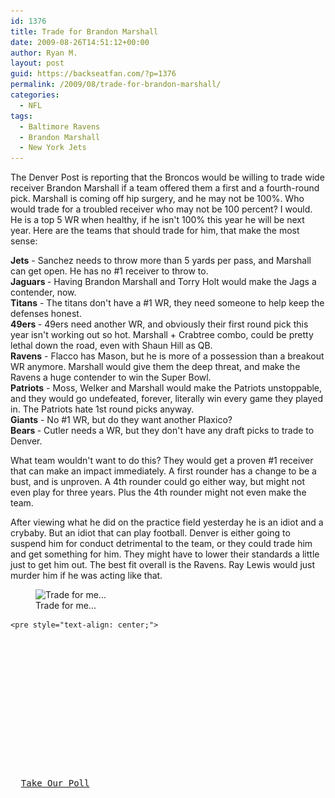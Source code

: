 ```yaml
---
id: 1376
title: Trade for Brandon Marshall
date: 2009-08-26T14:51:12+00:00
author: Ryan M.
layout: post
guid: https://backseatfan.com/?p=1376
permalink: /2009/08/trade-for-brandon-marshall/
categories:
  - NFL
tags:
  - Baltimore Ravens
  - Brandon Marshall
  - New York Jets
---
```


<div class="entry">
  <p>
    The Denver Post is reporting that the Broncos would be willing to trade wide receiver Brandon Marshall if a team offered them a first and a fourth-round pick. Marshall is coming off hip surgery, and he may not be 100%. Who would trade for a troubled receiver who may not be 100 percent? I would. He is a top 5 WR when healthy, if he isn't 100% this year he will be next year. Here are the teams that should trade for him, that make the most sense:
  </p>

  <p>
    <strong>Jets</strong> - Sanchez needs to throw more than 5 yards per pass, and Marshall can get open. He has no #1 receiver to throw to.<strong><br /> Jaguars </strong>- Having Brandon Marshall and Torry Holt would make the Jags a contender, now.<strong><br /> Titans</strong> - The titans don't have a #1 WR, they need someone to help keep the defenses honest.<strong><br /> 49ers </strong>- 49ers need another WR, and obviously their first round pick this year isn't working out so hot. Marshall + Crabtree combo, could be pretty lethal down the road, even with Shaun Hill as QB.<br /> <strong>Ravens</strong> - Flacco has Mason, but he is more of a possession than a breakout WR anymore. Marshall would give them the deep threat, and make the Ravens a huge contender to win the Super Bowl.<br /> <strong>Patriots</strong> - Moss, Welker and Marshall would make the Patriots unstoppable, and they would go undefeated, forever, literally win every game they played in. The Patriots hate 1st round picks anyway.<br /> <strong>Giants</strong> - No #1 WR, but do they want another Plaxico?<br /> <strong>Bears </strong>- Cutler needs a WR, but they don't have any draft picks to trade to Denver.
  </p>

  <p>
    What team wouldn't want to do this? They would get a proven #1 receiver that can make an impact immediately. A first rounder has a change to be a bust, and is unproven. A 4th rounder could go either way, but might not even play for three years. Plus the 4th rounder might not even make the team.
  </p>

  <p>
    After viewing what he did on the practice field yesterday he is an idiot and a crybaby. But an idiot that can play football. Denver is either going to suspend him for conduct detrimental to the team, or they could trade him and get something for him. They might have to lower their standards a little just to get him out. The best fit overall is the Ravens. Ray Lewis would just murder him if he was acting like that.
  </p>

  <p style="text-align: center;">
    <figure id="attachment_1377" style="width: 240px" class="wp-caption alignnone"><img class="size-full wp-image-1377 " title="brandonmarshall" src="/images/2009/08/brandonmarshall.jpg" alt="Trade for me..." width="240" height="354" srcset="/images/2009/08/brandonmarshall.jpg 300w, /images/2009/08/brandonmarshall-203x300.jpg 203w" sizes="(max-width: 240px) 100vw, 240px" /><figcaption class="wp-caption-text">Trade for me...</figcaption></figure>

    <pre style="text-align: center;">

<pre style="text-align: left;"><a id="pd_a_1921438"></a>


<div class="PDS_Poll" id="PDI_container1921438" style="display:inline-block;">

</div>


<div id="PD_superContainer">

</div>



<noscript>
  <a href="https://polldaddy.com/poll/1921438" target="_blank">Take Our Poll</a>
</noscript></pre>
</div>
